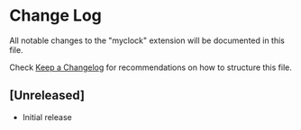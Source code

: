 # Change Log

All notable changes to the "myclock" extension will be documented in this file.

Check [Keep a Changelog](http://keepachangelog.com/) for recommendations on how to structure this file.

## [Unreleased]

- Initial release